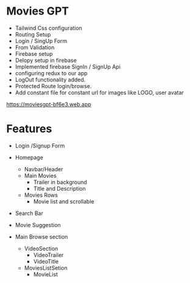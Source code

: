 # Movies GPT

- Tailwind Css configuration
- Routing Setup
- Login / SingUp Form
- From Validation
- Firebase setup
- Delopy setup in firebase
- Implemented firebase SignIn / SignUp Api
- configuring redux to our app
- LogOut functionality added.
- Protected Route login/browse.
- Add constant file for constant url for images like LOGO, user avatar

https://moviesgpt-bf6e3.web.app

# Features

- Login /Signup Form

- Homepage

  - Navbar/Header
  - Main Movies
    - Trailer in background
    - Title and Description
  - Movies Rows
    - Movie list and scrollable

- Search Bar
- Movie Suggestion

- Main Browse section
  - VideoSection
    - VideoTrailer
    - VideoTitle
  - MoviesListSetion
    - MovieList

